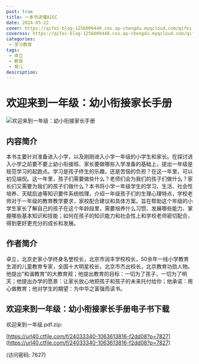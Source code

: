```yaml
---
post: true
title: 一本书读懂AIGC
date: 2024-05-22
cover: https://qifei-blog-1256009448.cos.ap-chengdu.myqcloud.com/qifei-blog/202404282103028.png
coveross: https://qifei-blog-1256009448.cos.ap-chengdu.myqcloud.com/qifei-blog/202404282103028.png
categories:
 - 学习教育
tags:
 - 卓立
 - 教育
 - 育儿
description:  
---
```

# 欢迎来到一年级：幼小衔接家长手册

![欢迎来到一年级：幼小衔接家长手册](https://qifei-blog-1256009448.cos.ap-chengdu.myqcloud.com/qifei-blog/202404282103028.png "欢迎来到一年级：幼小衔接家长手册")

## 内容简介

本书主要针对准备进入小学，以及刚刚进入小学一年级的小学生和家长。在探讨进入小学之前要不要上幼小衔接班、家长要做哪些入学准备的基础上，提出一年级是规范学习的起跑点。学习是孩子终生的乐趣，还是苦恼的负担？在这一年里，可以初见端倪。这一年里，孩子们需要做些什么？老师们会为我们的孩子们做什么？家长们又需要为我们的孩子们做什么？本书将小学一年级学生的学习、生活、社会性培养、天赋启迪等知识要件系统梳理，介绍一年级孩子们的生理心理特点，学校老师对于一年级的教育教学要求，家校配合建议和具体方案。旨在帮助这个年级的小学生家长了解自己的孩子在这个年龄段里，需要培养什么习惯、发展哪些能力、掌握哪些基本知识和技能；如何在孩子的知识能力和社会性上和学校老师密切配合，得到更好更充分的成长和发展。

## 作者简介

卓立，北京史家小学终身名誉校长，北京市润丰学校校长，50余年一线小学教育生涯的儿童教育专家，全国十大明星校长，北京市杰出校长，北京教育功勋人物。他提出“和谐教育”的大教育观；他提出教育的目标：一切为了孩子，一切为了明天；他提出办学的愿景：让家长放心地把孩子和孩子的未来托付给你；他承诺：用心做教育；他对学生的期望：为中华之富强而读书。

## 欢迎来到一年级：幼小衔接家长手册电子书下载

欢迎来到一年级.pdf.zip:

[https://url40.ctfile.com/f/24033340-1063613816-f2dd08?p=7827](https://url40.ctfile.com/f/24033340-1063613816-f2dd08?p=7827)

(访问密码: 7827)